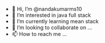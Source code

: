 - 👋 Hi, I’m @nandakumarms10
- 👀 I’m interested in java full stack 
- 🌱 I’m currently learning mean stack
- 💞️ I’m looking to collaborate on ...
- 📫 How to reach me ...

<!---
nandakumarms10/nandakumarms10 is a ✨ special ✨ repository because its `README.md` (this file) appears on your GitHub profile.
You can click the Preview link to take a look at your changes.
--->
